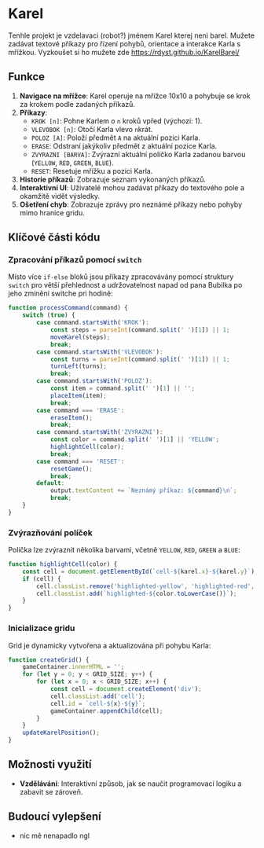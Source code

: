 # Karel

Tenhle projekt je vzdelavaci (robot?) jménem Karel kterej neni barel. Mužete zadávat textové příkazy pro řízení pohybů, orientace a interakce Karla s mřížkou.
Vyzkoušet si ho mužete zde https://rdyst.github.io/KarelBarel/
## Funkce

1. **Navigace na mřížce**: Karel operuje na mřížce 10x10 a pohybuje se krok za krokem podle zadaných příkazů.
2. **Příkazy**:
   - `KROK [n]`: Pohne Karlem o `n` kroků vpřed (výchozí: 1).
   - `VLEVOBOK [n]`: Otočí Karla vlevo `n`krát.
   - `POLOZ [A]`: Položí předmět `A` na aktuální pozici Karla.
   - `ERASE`: Odstraní jakýkoliv předmět z aktuální pozice Karla.
   - `ZVYRAZNI [BARVA]`: Zvýrazní aktuální políčko Karla zadanou barvou (`YELLOW`, `RED`, `GREEN`, `BLUE`).
   - `RESET`: Resetuje mřížku a pozici Karla.
3. **Historie příkazů**: Zobrazuje seznam vykonaných příkazů.
4. **Interaktivní UI**: Uživatelé mohou zadávat příkazy do textového pole a okamžitě vidět výsledky.
5. **Ošetření chyb**: Zobrazuje zprávy pro neznámé příkazy nebo pohyby mimo hranice gridu.

## Klíčové části kódu

### Zpracování příkazů pomocí `switch`
Místo více `if-else` bloků jsou příkazy zpracovávány pomocí struktury `switch` pro větší přehlednost a udržovatelnost
napad od pana Bubilka po jeho zmínění switche pri hodině:

```javascript
function processCommand(command) {
    switch (true) {
        case command.startsWith('KROK'):
            const steps = parseInt(command.split(' ')[1]) || 1;
            moveKarel(steps);
            break;
        case command.startsWith('VLEVOBOK'):
            const turns = parseInt(command.split(' ')[1]) || 1;
            turnLeft(turns);
            break;
        case command.startsWith('POLOZ'):
            const item = command.split(' ')[1] || '';
            placeItem(item);
            break;
        case command === 'ERASE':
            eraseItem();
            break;
        case command.startsWith('ZVYRAZNI'):
            const color = command.split(' ')[1] || 'YELLOW';
            highlightCell(color);
            break;
        case command === 'RESET':
            resetGame();
            break;
        default:
            output.textContent += `Neznámý příkaz: ${command}\n`;
            break;
    }
}
```

### Zvýrazňování políček
Políčka lze zvýraznit několika barvami, včetně `YELLOW`, `RED`, `GREEN` a `BLUE`:

```javascript
function highlightCell(color) {
    const cell = document.getElementById(`cell-${karel.x}-${karel.y}`);
    if (cell) {
        cell.classList.remove('highlighted-yellow', 'highlighted-red', 'highlighted-green', 'highlighted-blue');
        cell.classList.add(`highlighted-${color.toLowerCase()}`);
    }
}
```

### Inicializace gridu
Grid je dynamicky vytvořena a aktualizována při pohybu Karla:

```javascript
function createGrid() {
    gameContainer.innerHTML = '';
    for (let y = 0; y < GRID_SIZE; y++) {
        for (let x = 0; x < GRID_SIZE; x++) {
            const cell = document.createElement('div');
            cell.classList.add('cell');
            cell.id = `cell-${x}-${y}`;
            gameContainer.appendChild(cell);
        }
    }
    updateKarelPosition();
}
```

## Možnosti využití

- **Vzdělávání**: Interaktivní způsob, jak se naučit programovací logiku a zabavit se zároveň.

## Budoucí vylepšení

- nic mě nenapadlo ngl

